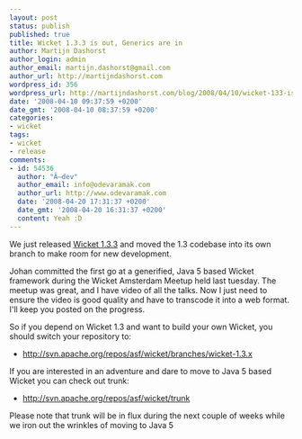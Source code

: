 ```yaml
---
layout: post
status: publish
published: true
title: Wicket 1.3.3 is out, Generics are in
author: Martijn Dashorst
author_login: admin
author_email: martijn.dashorst@gmail.com
author_url: http://martijndashorst.com
wordpress_id: 356
wordpress_url: http://martijndashorst.com/blog/2008/04/10/wicket-133-is-out-generics-are-in/
date: '2008-04-10 09:37:59 +0200'
date_gmt: '2008-04-10 08:37:59 +0200'
categories:
- wicket
tags:
- wicket
- release
comments:
- id: 54536
  author: "Ã–dev"
  author_email: info@odevaramak.com
  author_url: http://www.odevaramak.com
  date: '2008-04-20 17:31:37 +0200'
  date_gmt: '2008-04-20 16:31:37 +0200'
  content: Yeah :D
---
```

<p>We just released <a href="http://www.apache.org/dyn/closer.cgi/wicket/1.3.3">Wicket 1.3.3</a> and moved the 1.3 codebase into its own branch to make room for new development.</p>
<p>Johan committed the first go at a generified, Java 5 based Wicket framework during the Wicket Amsterdam Meetup held last tuesday. The meetup was great, and I have video of all the talks. Now I just need to ensure the video is good quality and have to transcode it into a web format. I'll keep you posted on the progress.</p>
<p>So if you depend on Wicket 1.3 and want to build your own Wicket, you should switch your repository to:</p>
<ul>
<li><a href="http://svn.apache.org/repos/asf/wicket/branches/wicket-1.3.x">http://svn.apache.org/repos/asf/wicket/branches/wicket-1.3.x</a></li>
</ul>
<p>If you are interested in an adventure and dare to move to Java 5 based Wicket you can check out trunk:</p>
<ul>
<li><a href="http://svn.apache.org/repos/asf/wicket/trunk">http://svn.apache.org/repos/asf/wicket/trunk</a></li>
</ul>
<p>Please note that trunk will be in flux during the next couple of weeks while we iron out the wrinkles of moving to Java 5</p>
